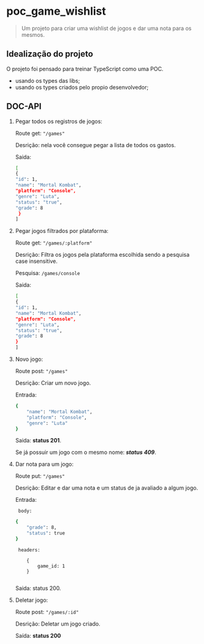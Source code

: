 # poc_game_wishlist

> Um projeto para criar  uma wishlist de jogos e dar uma nota para os mesmos.

## Idealização do projeto

O projeto foi pensado para treinar TypeScript como uma POC.

- usando os types das libs;
- usando os types criados pelo propio desenvolvedor;

## DOC-API

1. Pegar todos os registros de jogos:
    
    Route get: ```"/games"``` 

    Desrição: nela você consegue pegar a lista de todos os gastos. 
    
    Saida:
    ```bash
    [
    {
    "id": 1,
    "name": "Mortal Kombat",
    "platform": "Console",
    "genre": "Luta",
    "status": "true",
    "grade": 8
     }
    ]
    ```

2. Pegar jogos  filtrados por plataforma: 

    Route get: ```"/games/:platform"``` 
    
    Desrição: Filtra os jogos pela plataforma escolhida sendo a pesquisa case insensitive.

    Pesquisa: ```/games/console```

    Saida:
    ```bash
    [
    {
    "id": 1,
    "name": "Mortal Kombat",
    "platform": "Console",
    "genre": "Luta",
    "status": "true",
    "grade": 8
    }
    ]
    ```

3. Novo jogo:

    Route post: ```"/games"```
    
    Desrição: Criar um novo jogo.

    Entrada: 
    ```bash
    {
        "name": "Mortal Kombat",
        "platform": "Console",
        "genre": "Luta"
    }
    ```
    Saida: **status 201**.

    Se já possuir um jogo com o mesmo nome: ***status 409***.


4. Dar nota para um jogo:

    Route put: ```"/games"```
    
    Desrição: Editar e dar uma nota e um status de ja avaliado a algum jogo.

    Entrada: 

        body:
    ```bash
    {
        "grade": 8,
        "status": true
    }
    ```
        headers:
    ```
        {
            game_id: 1
        }
        
    ```
    Saida: status 200. 

5. Deletar jogo:

    Route post: ```"/games/:id"```
    
    Desrição: Deletar um jogo criado.

    Saída: **status 200**
